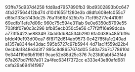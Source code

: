 93ffe75d937d4258
fdd8ad7957890fb3
9bd9302893b0c647
4fa327564412bd74
d10416551f280e3b
d8dfc608efc055c7
d65d133c5143dc25
76a1f56fb1525b7b
71cf95277e44109f
69edfb11efe7d06c
960c75c594e311ab
9e0e6350d5799e55
703fdf07e0c3c296
bfb85ecb050c5e56
c77f2ff16e99dcda
a773f5422ae88349
74dd0db84534b290
61a0d38b485fbf9c
bfdd49e193d00ea7
6f8712d614ab9573
0c42785fa1e240ad
a1357e8344e43dac
595b5727c97b5944
4d71ac1f559d22b4
0ecb9a1848e3d3f7
895c8d8657674d05
540a73b7c778610d
9e344f19d6b51981
9cae52e88d25c376
7c23fd0abf543f4d
67a267bd7ff87a01
2a4fec634f7372cc
e333e43e80afd681
cefa29a69414f987
